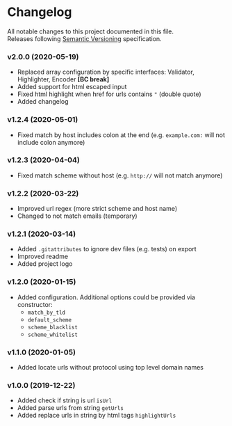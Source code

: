 # Changelog
All notable changes to this project documented in this file.  
Releases following [Semantic Versioning](https://semver.org/spec/v2.0.0.html) specification.  

### v2.0.0 (2020-05-19)
- Replaced array configuration by specific interfaces: Validator, Highlighter, Encoder **\[BC break\]**
- Added support for html escaped input
- Fixed html highlight when href for urls contains `"` (double quote)
- Added changelog

### v1.2.4 (2020-05-01)
- Fixed match by host includes colon at the end (e.g. `example.com:` will not include colon anymore)

### v1.2.3 (2020-04-04)
- Fixed match scheme without host (e.g. `http://` will not match anymore)

### v1.2.2 (2020-03-22)
- Improved url regex (more strict scheme and host name)
- Changed to not match emails (temporary)

### v1.2.1 (2020-03-14)
- Added `.gitattributes` to ignore dev files (e.g. tests) on export
- Improved readme
- Added project logo

### v1.2.0 (2020-01-15)
- Added configuration. Additional options could be provided via constructor:
  - `match_by_tld`
  - `default_scheme`
  - `scheme_blacklist`
  - `scheme_whitelist`

### v1.1.0 (2020-01-05)
- Added locate urls without protocol using top level domain names

### v1.0.0 (2019-12-22)
- Added check if string is url `isUrl`
- Added parse urls from string `getUrls`
- Added replace urls in string by html tags `highlightUrls`
